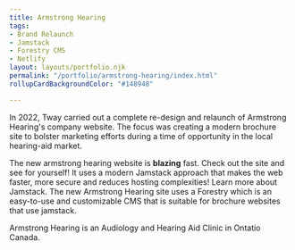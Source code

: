 ```yaml
---
title: Armstrong Hearing
tags:
- Brand Relaunch
- Jamstack
- Forestry CMS
- Netlify
layout: layouts/portfolio.njk
permalink: "/portfolio/armstrong-hearing/index.html"
rollupCardBackgroundColor: "#148948"

---
```

<p>In 2022, Tway carried out a complete re-design and relaunch of Armstrong Hearing's company website. The focus was creating a modern brochure site to bolster marketing efforts during a time of opportunity in the local hearing-aid market.
</p>

<p>
The new armstrong hearing website is <strong>blazing</strong> fast. Check out the site and see for yourself! It uses a modern Jamstack approach that makes the web faster, more secure and reduces hosting complexities! Learn more about Jamstack. The new Armstrong Hearing site uses a Forestry which is an easy-to-use and customizable CMS that is suitable for brochure websites that use jamstack. 
</p>

<p>
Armstrong Hearing is an Audiology and Hearing Aid Clinic in Ontatio Canada.
</p>